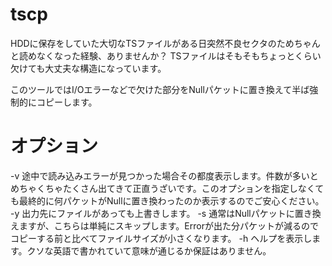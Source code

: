 # tscp
HDDに保存をしていた大切なTSファイルがある日突然不良セクタのためちゃんと読めなくなった経験、ありませんか？
TSファイルはそもそもちょっとくらい欠けても大丈夫な構造になっています。

このツールではI/Oエラーなどで欠けた部分をNullパケットに置き換えて半ば強制的にコピーします。

# オプション
-v 途中で読み込みエラーが見つかった場合その都度表示します。件数が多いとめちゃくちゃたくさん出てきて正直うざいです。このオプションを指定しなくても最終的に何パケットがNullに置き換わったのか表示するのでご安心ください。
-y 出力先にファイルがあっても上書きします。
-s 通常はNullパケットに置き換えますが、こちらは単純にスキップします。Errorが出た分パケットが減るのでコピーする前と比べてファイルサイズが小さくなります。
-h ヘルプを表示します。クソな英語で書かれていて意味が通じるか保証はありません。
